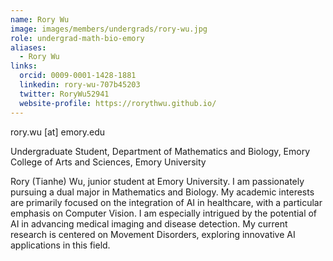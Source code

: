 ```yaml
---
name: Rory Wu
image: images/members/undergrads/rory-wu.jpg
role: undergrad-math-bio-emory
aliases:
  - Rory Wu
links:
  orcid: 0009-0001-1428-1881
  linkedin: rory-wu-707b45203
  twitter: RoryWu52941
  website-profile: https://rorythwu.github.io/
---
```


rory.wu [at] emory.edu

Undergraduate Student, Department of Mathematics and Biology, Emory College of Arts and Sciences, Emory University

Rory (Tianhe) Wu, junior student at Emory University. I am passionately pursuing a dual major in Mathematics and Biology. My academic interests are primarily focused on the integration of AI in healthcare, with a particular emphasis on Computer Vision. I am especially intrigued by the potential of AI in advancing medical imaging and disease detection. My current research is centered on Movement Disorders, exploring innovative AI applications in this field.